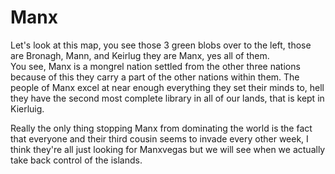 # Manx

Let's look at this map, you see those 3 green blobs over to the left, those are Bronagh, Mann, and Keirlug they are  Manx, yes all of them.  
You see, Manx is a mongrel nation settled from the other three nations because of this they carry a part of the  other nations within them. The people of Manx excel at near enough everything they set their minds to, hell they  have the second most complete library in all of our lands, that is kept in Kierluig.  

Really the only thing stopping Manx from dominating the world is the fact that everyone and their third cousin seems to invade every other week, I think they're all just looking for Manxvegas but we will see when we actually take  back control of the islands.
